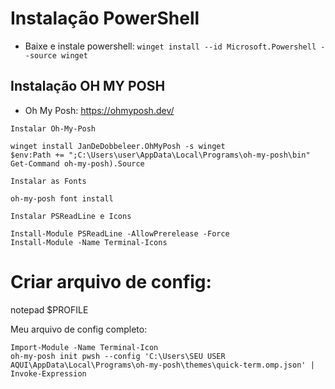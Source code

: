# Instalação PowerShell

- Baixe e instale powershell: ```winget install --id Microsoft.Powershell --source winget```


## Instalação OH MY POSH

- Oh My Posh: https://ohmyposh.dev/


```
Instalar Oh-My-Posh

winget install JanDeDobbeleer.OhMyPosh -s winget
$env:Path += ";C:\Users\user\AppData\Local\Programs\oh-my-posh\bin"
Get-Command oh-my-posh).Source 
```

```
Instalar as Fonts

oh-my-posh font install
```

```
Instalar PSReadLine e Icons

Install-Module PSReadLine -AllowPrerelease -Force
Install-Module -Name Terminal-Icons
```


# Criar arquivo de config: 

notepad $PROFILE

Meu arquivo de config completo:
```
Import-Module -Name Terminal-Icon
oh-my-posh init pwsh --config 'C:\Users\SEU USER AQUI\AppData\Local\Programs\oh-my-posh\themes\quick-term.omp.json' | Invoke-Expression
```
